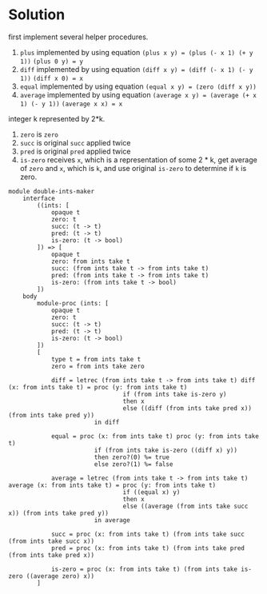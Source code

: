 # Solution

first implement several helper procedures.

1. `plus` implemented by using equation `(plus x y) = (plus (- x 1) (+ y 1))` `(plus 0 y) = y`
1. `diff` implemented by using equation `(diff x y) = (diff (- x 1) (- y 1))` `(diff x 0) = x`
1. `equal` implemented by using equation `(equal x y) = (zero (diff x y))`
1. `average` implemented by using equation `(average x y) = (average (+ x 1) (- y 1))` `(average x x) = x`

integer k represented by 2*k.

1. `zero` is `zero`
1. `succ` is original `succ` applied twice
1. `pred` is original `pred` applied twice
1. `is-zero` receives `x`, which is a representation of some 2 * k, get average of `zero` and `x`, which is `k`, and use
original `is-zero` to determine if `k` is zero.

```proc-modules
module double-ints-maker
    interface
        ((ints: [
            opaque t
            zero: t
            succ: (t -> t)
            pred: (t -> t)
            is-zero: (t -> bool)
        ]) => [
            opaque t
            zero: from ints take t
            succ: (from ints take t -> from ints take t)
            pred: (from ints take t -> from ints take t)
            is-zero: (from ints take t -> bool)
        ])
    body
        module-proc (ints: [
            opaque t
            zero: t
            succ: (t -> t)
            pred: (t -> t)
            is-zero: (t -> bool)
        ])
        [
            type t = from ints take t
            zero = from ints take zero

            diff = letrec (from ints take t -> from ints take t) diff (x: from ints take t) = proc (y: from ints take t)
                                if (from ints take is-zero y)
                                then x
                                else ((diff (from ints take pred x)) (from ints take pred y))
                        in diff

            equal = proc (x: from ints take t) proc (y: from ints take t)
                        if (from ints take is-zero ((diff x) y))
                        then zero?(0) %= true
                        else zero?(1) %= false

            average = letrec (from ints take t -> from ints take t) average (x: from ints take t) = proc (y: from ints take t)
                                if ((equal x) y)
                                then x
                                else ((average (from ints take succ x)) (from ints take pred y))
                        in average

            succ = proc (x: from ints take t) (from ints take succ (from ints take succ x))
            pred = proc (x: from ints take t) (from ints take pred (from ints take pred x))

            is-zero = proc (x: from ints take t) (from ints take is-zero ((average zero) x))
        ]

```
